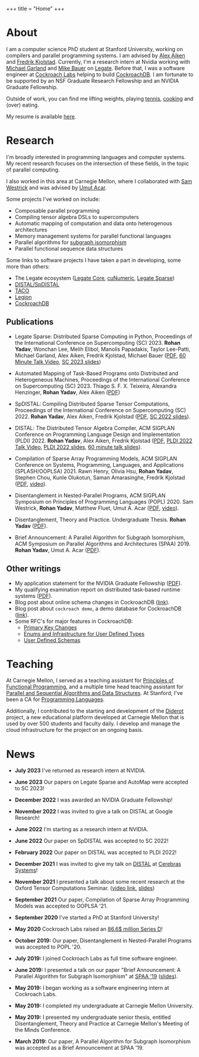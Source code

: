 +++
title = "Home"
+++

# About

I am a computer science PhD student at Stanford University,
working on compilers and parallel programming systems. I am
advised by [Alex Aiken](http://theory.stanford.edu/~aiken/)
and [Fredrik Kjolstad](http://fredrikbk.com/). Currently,
I'm a research intern at Nvidia working with [Michael Garland](https://mgarland.org/)
and [Mike Bauer](https://lightsighter.org/) on [Legate](https://github.com/nv-legate). 
Before that, I was a software engineer at 
[Cockroach Labs](https://www.cockroachlabs.com/) helping to build
[CockroachDB](https://github.com/cockroachdb/cockroach).
I am fortunate to be supported by an NSF Graduate Research Fellowship and an NVIDIA
Graduate Fellowship.

Outside of work, you can find me lifting weights, playing [tennis](https://clubtennis.stanford.edu/), 
[cooking](https://www.instagram.com/the_wizard_of_zoz/) and (over) eating.

My resume is available [here](rohan_resume.pdf).

# Research

I'm broadly interested in programming languages and computer systems.
My recent research focuses on the intersection of these fields, in the topic of parallel computing.

I also worked in this area at Carnegie Mellon, where I collaborated with [Sam Westrick](http://www.cs.cmu.edu/~swestric/)
and was advised by [Umut Acar](http://www.umut-acar.org/).

Some projects I've worked on include:
* Composable parallel programming
* Compiling tensor algebra DSLs to supercomputers
* Automatic mapping of computation and data onto heterogenous architectures
* Memory management systems for parallel functional languages
* Parallel algorithms for [subgraph isomorphism](https://en.wikipedia.org/wiki/Subgraph_isomorphism_problem)
* Parallel functional sequence data structures

Some links to software projects I have taken a part in developing, some more than others:

* The Legate ecosystem ([Legate Core](https://github.com/nv-legate/legate.core), [cuNumeric](https://github.com/nv-legate/cunumeric/), [Legate Sparse](https://github.com/nv-legate/legate.sparse))
* [DISTAL/SpDISTAL](https://github.com/rohany/taco/tree/DISTAL)
* [TACO](https://github.com/tensor-compiler/taco)
* [Legion](https://gitlab.com/StanfordLegion/legion/)
* [CockroachDB](https://github.com/cockroachdb/cockroach)

## Publications

* Legate Sparse: Distributed Sparse Computing in Python, Proceedings of the International Conference on Supercomputing (SC) 2023.
**Rohan Yadav**, Wonchan Lee, Melih Elibol, Manolis Papadakis, Taylor Lee-Patti, Michael Garland, Alex Aiken, Fredrik Kjolstad, Michael Bauer ([PDF](publications/sc2023-legate-sparse.pdf), [60 Minute Talk Video](https://www.dropbox.com/scl/fi/j155jok490maryfkmwgxi/MIT-CSAIL-FastCodeSeminar-RohanYadav-10-17-23.mp4?rlkey=6x1yl180s8i5m3qet25fe12i6&dl=0), [SC 2023 slides](slides/legate-sparse-SC-23.key))

* Automated Mapping of Task-Based Programs onto Distributed and Heterogeneous Machines, Proceedings of the International Conference on Supercomputing (SC) 2023.
Thiago S. F. X. Teixeira, Alexandra Henzinger, **Rohan Yadav**, Alex Aiken ([PDF](publications/sc2023-automap.pdf))

* SpDISTAL: Compiling Distributed Sparse Tensor Computations, Proceedings of the International Conference on Supercomputing (SC) 2022.
**Rohan Yadav**, Alex Aiken, Fredrik Kjolstad ([PDF](publications/sc2022-spdistal.pdf), [SC 2022 slides](slides/SpDISTAL-SC-22.key)).

* DISTAL: The Distributed Tensor Algebra Compiler, ACM SIGPLAN Conference on Programming Language Design and Implementation (PLDI) 2022.
**Rohan Yadav**, Alex Aiken, Fredrik Kjolstad ([PDF](publications/pldi2022-distal.pdf), [PLDI 2022 Talk Video](https://www.youtube.com/watch?v=1dYngihnfFU&list=PLyrlk8Xaylp4aGsN5wVcECG736A2JeMon&index=23), 
[PLDI 2022 slides](slides/DISTAL-PLDI-22.key), [60 minute talk slides](slides/DISTAL-long-talk.key)).

* Compilation of Sparse Array Programming Models,
ACM SIGPLAN Conference on Systems, Programming, Languages, and Applications (SPLASH/OOPLSA) 2021.
Rawn Henry, Olivia Hsu, **Rohan Yadav**, Stephen Chou, Kunle Olukotun, Saman Amarasinghe, Fredrik Kjolstad
([PDF](publications/ooplsa2021-sparse-arrays.pdf), [video](https://www.youtube.com/watch?v=sY_jEfaP8f4)).

* Disentanglement in Nested-Parallel Programs, 
ACM SIGPLAN Symposium on Principles of Programming Languages (POPL) 2020.
Sam Westrick, **Rohan Yadav**, Matthew Fluet, Umut A. Acar ([PDF](publications/popl2020-disentanglement.pdf), [video](https://www.youtube.com/watch?v=e3iQYBo1nQ0)).

* Disentanglement, Theory and Practice. 
Undergraduate Thesis.
**Rohan Yadav** ([PDF](publications/senior_thesis.pdf)).

* Brief Announcement: A Parallel Algorithm for Subgraph Isomorphism, 
ACM Symposium on Parallel Algorithms and Architectures (SPAA) 2019. 
**Rohan Yadav**, Umut A. Acar ([PDF](https://dl.acm.org/citation.cfm?id=3323170)).

## Other writings

* My application statement for the NVIDIA Graduate Fellowship ([PDF](reports/nvidia-fellowship-proposal.pdf)).
* My qualifying examination report on distributed task-based runtime systems ([PDF](reports/quals.pdf)).
* Blog post about online schema changes in CockroachDB ([link](https://www.cockroachlabs.com/blog/online-primary-key-changes/)).
* Blog post about `cockroach demo`, a demo database for CockroachDB ([link](https://www.cockroachlabs.com/blog/get-started-geo-partitioning-data-with-our-command-line-cockroachdb-demo/)).
* Some RFC's for major features in CockroachDB:
  * [Primary Key Changes](https://github.com/cockroachdb/cockroach/blob/master/docs/RFCS/20180413_alter_primary_key.md)
  * [Enums and Infrastructure for User Defined Types](https://github.com/cockroachdb/cockroach/blob/master/docs/RFCS/20200331_enums.md)
  * [User Defined Schemas](https://github.com/cockroachdb/cockroach/blob/master/docs/RFCS/20200501_user_defined_schemas.md)

# Teaching

At Carnegie Mellon, I served as a teaching assistant
for [Principles of Functional Programming](http://www.cs.cmu.edu/~15150/), and 
a multiple time head teaching assistant for
[Parallel and Sequential Algorithms and Data Structures](https://www.cs.cmu.edu/~15210/).
At Stanford, I've been a CA for [Programming Languages](https://web.stanford.edu/class/cs242/).

Additionally, I contributed to the starting and development of the
[Diderot](http://www.umut-acar.org/diderot) project, a new educational 
platform developed at Carnegie Mellon that is used by over 500 students and faculty daily.
I develop and manage the cloud infrastructure for the project on an ongoing basis.

# News

* **July 2023** I've returned as research intern at NVIDIA.

* **June 2023** Our papers on Legate Sparse and AutoMap were accepted to SC 2023!

* **December 2022** I was awarded an NVIDIA Graduate Fellowship!

* **November 2022** I was invited to give a talk on DISTAL at Google Research!

* **June 2022** I'm starting as a research intern at NVIDIA.

* **June 2022** Our paper on SpDISTAL was accepted to SC 2022!

* **February 2022** Our paper on DISTAL was accepted to PLDI 2022!

* **December 2021** I was invited to give my talk on [DISTAL](talks/tensor-computations.key) at [Cerebras Systems](https://cerebras.net/)!

* **November 2021** I presented a talk about some recent research at the Oxford Tensor Computations Seminar. ([video link](https://www.youtube.com/watch?v=P2Tt2yhnWk8), [slides](talks/tensor-computations.key))

* **September 2021** Our paper, Compilation of Sparse Array Programming Models was accepted to OOPLSA '21.

* **September 2020** I've started a PhD at Stanford University!

* **May 2020** Cockroach Labs raised an [86.6$ million Series D](https://www.datanami.com/2020/05/05/cockroach-snags-87-million-to-grow-cloud-database-biz/)!

* **October 2019:** Our paper, Disentanglement in Nested-Parallel Programs was accepted to POPL '20.

* **July 2019:** I joined Cockroach Labs as full time software engineer.

* **June 2019:** I presented a talk on our paper "Brief Announcement: A Parallel Algorithm for Subgraph Isomorphism" at [SPAA '19](https://spaa.acm.org/2019/) ([slides](talks/spaa-ba-talk.pdf)).

* **May 2019:** I began working as a software engineering intern at Cockroach Labs.

* **May 2019:** I completed my undergraduate at Carnegie Mellon University.

* **May 2019:** I presented my undergraduate senior thesis, entitled Disentanglement, Theory and Practice at Carnegie Mellon's Meeting of the Minds Conference.

* **March 2019:** Our paper, A Parallel Algorithm for Subgraph Isomorphism was accepted as a Brief Announcement at SPAA '19.
